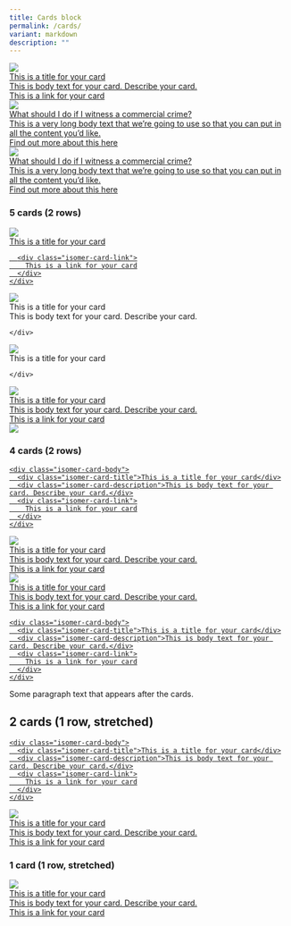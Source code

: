 ```yaml
---
title: Cards block
permalink: /cards/
variant: markdown
description: ""
---
```

<div class="isomer-card-grid">
  <a href="https://www.google.com.sg" class="isomer-card">
    <div class="isomer-card-image">
      <div class="isomer-image-wrapper">
        <img src="https://placehold.co/6000x400">
      </div>
    </div>
    <div class="isomer-card-body">
      <div class="isomer-card-title">This is a title for your card</div>
      <div class="isomer-card-description">This is body text for your card. Describe your card.</div>
      <div class="isomer-card-link">
        This is a link for your card
      </div>
    </div>
  </a>

  <a href="https://www.google.com" class="isomer-card">
    <div class="isomer-card-image">
      <div class="isomer-image-wrapper">
        <img src="https://placehold.co/6000x400">
      </div>
    </div>
    <div class="isomer-card-body">
      <div class="isomer-card-title">What should I do if I witness a commercial crime?</div>
      <div class="isomer-card-description">This is a very long body text that we’re going to use so that you can put in all the content you’d like.</div>
      <div class="isomer-card-link">
        Find out more about this here
      </div>
    </div>
  </a>

  <a href="https://www.google.com" class="isomer-card">
    <div class="isomer-card-image">
      <div class="isomer-image-wrapper">
        <img src="https://placehold.co/6000x400">
      </div>
    </div>
    <div class="isomer-card-body">
      <div class="isomer-card-title">What should I do if I witness a commercial crime?</div>
      <div class="isomer-card-description">This is a very long body text that we’re going to use so that you can put in all the content you’d like.</div>
      <div class="isomer-card-link">
        Find out more about this here
      </div>
    </div>
  </a>
</div>

### 5 cards (2 rows)

<div class="isomer-card-grid">
  <a href="https://www.google.com" class="isomer-card">
    <div class="isomer-card-image">
      <div class="isomer-image-wrapper">
        <img src="https://placehold.co/6000x400">
      </div>
    </div>
    <div class="isomer-card-body">
      <div class="isomer-card-title">This is a title for your card</div>
      
      <div class="isomer-card-link">
        This is a link for your card
      </div>
    </div>
  </a>

  <div class="isomer-card">
    <div class="isomer-card-image">
      <div class="isomer-image-wrapper">
        <img src="https://placehold.co/6000x400">
      </div>
    </div>
    <div class="isomer-card-body">
      <div class="isomer-card-title">This is a title for your card</div>
      <div class="isomer-card-description">This is body text for your card. Describe your card.</div>
      
    </div>
  </div>

  <div class="isomer-card">
    <div class="isomer-card-image">
      <div class="isomer-image-wrapper">
        <img src="https://placehold.co/6000x400">
      </div>
    </div>
    <div class="isomer-card-body">
      <div class="isomer-card-title">This is a title for your card</div>
      
    </div>
  </div>

  <a href="https://www.google.com" class="isomer-card">
    <div class="isomer-card-image">
      <div class="isomer-image-wrapper">
        <img src="https://placehold.co/6000x400">
      </div>
    </div>
    <div class="isomer-card-body">
      <div class="isomer-card-title">This is a title for your card</div>
      <div class="isomer-card-description">This is body text for your card. Describe your card.</div>
      <div class="isomer-card-link">
        This is a link for your card
      </div>
    </div>
  </a>

  <div class="isomer-card">
    <div class="isomer-card-image">
      <div class="isomer-image-wrapper">
        <img src="https://placehold.co/6000x400">
      </div>
    </div>
    
  </div>
</div>

### 4 cards (2 rows)

<div class="isomer-card-grid">
  <a href="https://www.google.com" class="isomer-card">
    
    <div class="isomer-card-body">
      <div class="isomer-card-title">This is a title for your card</div>
      <div class="isomer-card-description">This is body text for your card. Describe your card.</div>
      <div class="isomer-card-link">
        This is a link for your card
      </div>
    </div>
  </a>

  <a href="https://www.google.com" class="isomer-card">
    <div class="isomer-card-image">
      <div class="isomer-image-wrapper">
        <img src="https://placehold.co/6000x400">
      </div>
    </div>
    <div class="isomer-card-body">
      <div class="isomer-card-title">This is a title for your card</div>
      <div class="isomer-card-description">This is body text for your card. Describe your card.</div>
      <div class="isomer-card-link">
        This is a link for your card
      </div>
    </div>
  </a>

  <a href="https://www.google.com" class="isomer-card">
    <div class="isomer-card-image">
      <div class="isomer-image-wrapper">
        <img src="https://placehold.co/6000x400">
      </div>
    </div>
    <div class="isomer-card-body">
      <div class="isomer-card-title">This is a title for your card</div>
      <div class="isomer-card-description">This is body text for your card. Describe your card.</div>
      <div class="isomer-card-link">
        This is a link for your card
      </div>
    </div>
  </a>

  <a href="https://www.google.com" class="isomer-card">
    
    <div class="isomer-card-body">
      <div class="isomer-card-title">This is a title for your card</div>
      <div class="isomer-card-description">This is body text for your card. Describe your card.</div>
      <div class="isomer-card-link">
        This is a link for your card
      </div>
    </div>
  </a>
</div>

<p>Some paragraph text that appears after the cards.</p>

## 2 cards (1 row, stretched)

<div class="isomer-card-grid">
  <a href="https://www.google.com" class="isomer-card">
    
    <div class="isomer-card-body">
      <div class="isomer-card-title">This is a title for your card</div>
      <div class="isomer-card-description">This is body text for your card. Describe your card.</div>
      <div class="isomer-card-link">
        This is a link for your card
      </div>
    </div>
  </a>

  <a href="https://www.google.com" class="isomer-card">
    <div class="isomer-card-image">
      <div class="isomer-image-wrapper">
        <img src="https://placehold.co/6000x400">
      </div>
    </div>
    <div class="isomer-card-body">
      <div class="isomer-card-title">This is a title for your card</div>
      <div class="isomer-card-description">This is body text for your card. Describe your card.</div>
      <div class="isomer-card-link">
        This is a link for your card
      </div>
    </div>
  </a>
</div>

### 1 card (1 row, stretched)

<div class="isomer-card-grid">
  <a href="https://www.google.com" class="isomer-card">
    <div class="isomer-card-image">
      <div class="isomer-image-wrapper">
        <img src="https://placehold.co/6000x400">
      </div>
    </div>
    <div class="isomer-card-body">
      <div class="isomer-card-title">This is a title for your card</div>
      <div class="isomer-card-description">This is body text for your card. Describe your card.</div>
      <div class="isomer-card-link">
        This is a link for your card
      </div>
    </div>
  </a>
</div>